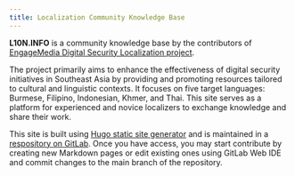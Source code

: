 ```yaml
---
title: Localization Community Knowledge Base
---
```


**L10N.INFO** is a community knowledge base by the contributors of [EngageMedia Digital Security Localization project](https://engagemedia.org/projects/localization/).

The project primarily aims to enhance the effectiveness of digital security initiatives in Southeast Asia by providing and promoting resources tailored to cultural and linguistic contexts. It focuses on five target languages: Burmese, Filipino, Indonesian, Khmer, and Thai. This site serves as a platform for experienced and novice localizers to exchange knowledge and share their work.

This site is built using [Hugo static site generator](https://gohugo.io/) and is maintained in a [respository on GitLab](https://gitlab.com/eml10n/l10ninfo). Once you have access, you may start contribute by creating new Markdown pages or edit existing ones using GitLab Web IDE and commit changes to the main branch of the repository.
